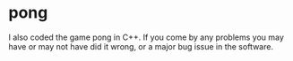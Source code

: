 # pong
I also coded the game pong in C++. If you come by any problems you may have or may not have did it wrong, or a major bug issue in the software.
